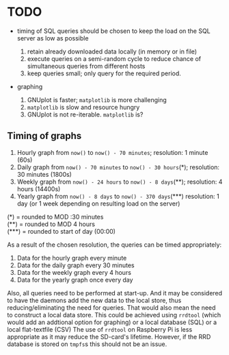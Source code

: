 # TODO

- timing of SQL queries should be chosen to keep the load on the SQL server as low as possible
  1. retain already downloaded data locally (in memory or in file)
  2. execute queries on a semi-random cycle to reduce chance of simultaneous queries from different hosts
  3. keep queries small; only query for the required period.
  
- graphing
  1. GNUplot is faster; `matplotlib` is more challenging
  2. `matplotlib` is slow and resource hungry
  3. GNUplot is not re-iterable. `matplotlib` is?

## Timing of graphs
  1. Hourly graph from  `now()`               to `now() - 70 minutes`;    resolution:  1 minute (60s)
  2. Daily graph from   `now() - 70 minutes`  to `now() - 30 hours`(\*);   resolution: 30 minutes (1800s)
  3. Weekly graph from  `now() - 24 hours`    to `now() - 8 days`(\*\*);    resolution:  4 hours (14400s)
  4. Yearly graph from  `now() - 8 days`      to `now() - 370 days`(\*\*\*)  resolution:  1 day (or 1 week depending on resulting load on the server) 

(\*) = rounded to MOD :30 minutes   
(\*\*) = rounded to MOD 4 hours  
(\*\*\*) = rounded to start of day (00:00) 

As a result of the chosen resolution, the queries can be timed appropriately:
  1. Data for the hourly graph every minute
  2. Data for the daily graph every 30 minutes
  3. Data for the weekly graph every 4 hours
  4. Data for the yearly graph once every day
  
Also, all queries need to be performed at start-up. And it may be considered to have the daemons add the new data to the local store, thus reducing/eliminating the need for queries. That would also mean the need to construct a local data store.
This could be achieved using `rrdtool` (which would add an addtional option for graphing) or a local database (SQL) or a local flat-textfile (CSV)
The use of `rrdtool` on Raspberry Pi is less appropriate as it may reduce the SD-card's lifetime. However, if the RRD database is stored on `tmpfs`s this should not be an issue. 
